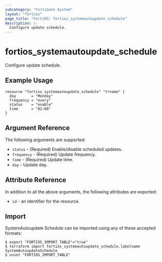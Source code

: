 ```yaml
---
subcategory: "FortiGate System"
layout: "fortios"
page_title: "FortiOS: fortios_systemautoupdate_schedule"
description: |-
  Configure update schedule.
---
```


# fortios_systemautoupdate_schedule
Configure update schedule.

## Example Usage

```hcl
resource "fortios_systemautoupdate_schedule" "trname" {
  day       = "Monday"
  frequency = "every"
  status    = "enable"
  time      = "02:60"
}
```

## Argument Reference


The following arguments are supported:

* `status` - (Required) Enable/disable scheduled updates.
* `frequency` - (Required) Update frequency.
* `time` - (Required) Update time.
* `day` - Update day.


## Attribute Reference

In addition to all the above arguments, the following attributes are exported:
* `id` - an identifier for the resource.

## Import

SystemAutoupdate Schedule can be imported using any of these accepted formats:
```
$ export "FORTIOS_IMPORT_TABLE"="true"
$ terraform import fortios_systemautoupdate_schedule.labelname SystemAutoupdateSchedule
$ unset "FORTIOS_IMPORT_TABLE"
```
